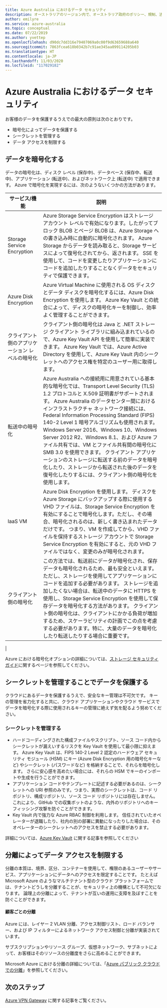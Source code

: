 ```yaml
---
title: Azure Australia におけるデータ セキュリティ
description: オーストラリアのリージョン内で、オーストラリア政府のポリシー、規制、法令に固有の要件を満たすための Azure の構成。
author: emilyre
ms.service: azure-australia
ms.topic: conceptual
ms.date: 07/22/2019
ms.author: yvettep
ms.openlocfilehash: d90dc7dd316e79407069a0c00f9d63659688a640
ms.sourcegitcommit: 7863fcea618b0342b7c91ae345aa099114205b03
ms.translationtype: HT
ms.contentlocale: ja-JP
ms.lasthandoff: 11/03/2020
ms.locfileid: "117029182"
---
```

# <a name="data-security-in-azure-australia"></a>Azure Australia におけるデータ セキュリティ

お客様のデータを保護するうえでの最大の原則は次のとおりです。

* 暗号化によってデータを保護する
* シークレットを管理する
* データ アクセスを制限する

## <a name="encrypting-your-data"></a>データを暗号化する

データの暗号化は、ディスク レベル (保存中)、データベース (保存中、転送中)、アプリケーション (転送中)、およびネットワーク上 (転送中) で適用できます。 Azure で暗号化を実現するには、次のようないくつかの方法があります。

|サービス/機能|説明|
|---|---|
|Storage Service Encryption|Azure Storage Service Encryption はストレージ アカウント レベルで有効になります。したがってブロック BLOB とページ BLOB は、Azure Storage への書き込み時に自動的に暗号化されます。 Azure Storage からデータを読み取ると、Storage サービスによって復号化されてから、返されます。 SSE を使用して、コードを変更したりアプリケーションにコードを追加したりすることなくデータをセキュリティで保護できます。|
|Azure Disk Encryption|Azure Virtual Machine に使用される OS ディスクとデータ ディスクを暗号化するには、Azure Disk Encryption を使用します。 Azure Key Vault との統合によって、ディスクの暗号化キーを制御し、効率よく管理することができます。|
|クライアント側のアプリケーション レベルの暗号化|クライアント側の暗号化は Java と .NET ストレージ クライアント ライブラリに組み込まれているので、Azure Key Vault API を使用して簡単に実装できます。 Azure Key Vault では、Azure Active Directory を使用して、Azure Key Vault 内のシークレットへのアクセス権を特定のユーザー用に取得します。|
|転送中の暗号化|Azure Australia への接続用に用意されている基本的な暗号化では、Transport Level Security (TLS) 1.2 プロトコルと X.509 証明書がサポートされます。 Azure Australia のデータセンター間におけるインフラストラクチャ ネットワーク接続には、Federal Information Processing Standard (FIPS) 140-2 Level 1 暗号アルゴリズムも使用されます。  Windows Server 2016、Windows 10、Windows Server 2012 R2、Windows 8.1、および Azure ファイル共有では、VM とファイル共有間の暗号化に SMB 3.0 を使用できます。 クライアント アプリケーションのストレージに転送する前のデータを暗号化したり、ストレージから転送された後のデータを復号化したりするには、クライアント側の暗号化を使用します。|
|IaaS VM|Azure Disk Encryption を使用します。 ディスクを Azure Storage にバックアップする際に使用する VHD ファイルは、Storage Service Encryption を有効にすることで暗号化します。ただし、その場合、暗号化されるのは、新しく書き込まれたデータだけです。 つまり、VM を作成してから、VHD ファイルを保持するストレージ アカウントで Storage Service Encryption を有効にすると、元の VHD ファイルではなく、変更のみが暗号化されます。|
|クライアント側の暗号化|この方法では、転送前にデータが暗号化され、保存データも暗号化されるため、最も安全といえます。 ただし、ストレージを使用してアプリケーションにコードを追加する必要があります。 ストレージを追加したくない場合は、転送中のデータに HTTPS を使用し、Storage Service Encryption を使用して保存データを暗号化する方法があります。 クライアント側の暗号化は、クライアントにかかる負荷が増加するため、スケーラビリティの計画でこの点を考慮する必要があります。特に、大量のデータを暗号化したり転送したりする場合に重要です。|
|

Azure における暗号化オプションの詳細については、[ストレージ セキュリティ ガイド](../storage/blobs/security-recommendations.md)に関するページを参照してください。

## <a name="protecting-data-by-managing-secrets"></a>シークレットを管理することでデータを保護する

クラウドにあるデータを保護するうえで、安全なキー管理は不可欠です。 キーの管理を省力化すると共に、クラウド アプリケーションやクラウド サービスでデータを暗号化する際に使用されるキーの管理に絶えず気を配るよう努めてください。

### <a name="managing-secrets"></a>シークレットを管理する

* ハードコーディングされた構成ファイルやスクリプト、ソース コード内からシークレットが漏えいするリスクを Key Vault を使用して最小限に抑えます。 Azure Key Vault は、FIPS 140-2 Level 2 認定のハードウェア セキュリティ モジュール (HSM) にキー (Azure Disk Encryption 用の暗号化キーなど) やシークレット (パスワードなど) を格納することで、それらを暗号化します。 さらに安心感を高めたい場合には、それらの HSM でキーのインポートや生成を行うことができます。
* アプリケーション コードやテンプレートに記述する必要があるのは、シークレットへの URI 参照のみです。つまり、実際のシークレットは、コード リポジトリ、構成リポジトリ、ソース コード リポジトリには存在しません。 これにより、GitHub での収集ボットのような、内外のリポジトリへのキー フィッシング攻撃を防ぐことができます。
* Key Vault 内で強力な Azure RBAC 制御を利用します。 信任されていたオペレーターが退職したり、社内の別の部署に異動になったりした場合は、そのオペレーターのシークレットへのアクセスを禁止する必要があります。  

詳細については、[Azure Key Vault](azure-key-vault.md) に関する記事を参照してください

## <a name="isolation-to-restrict-data-access"></a>分離によってデータ アクセスを制限する

分離の本質は、境界、区分、コンテナーを使用して、権限のあるユーザーやサービス、アプリケーションにデータへのアクセスを限定することです。 たとえば Microsoft Azure のようなマルチテナント型のクラウド プラットフォームでは、テナントどうしを分離することが、セキュリティ上の機構として不可欠になります。 論理上の分離によって、テナントが互いの運用に支障を及ぼすことを防ぐことができます。

#### <a name="per-customer-isolation"></a>顧客ごとの分離

Azure には、レイヤー 2 VLAN 分離、アクセス制御リスト、ロード バランサー、および IP フィルターによるネットワーク アクセス制御と分離が実装されています。

サブスクリプションやリソース グループ、仮想ネットワーク、サブネットによって、お客様はそのリソースの分離度をさらに高めることができます。

Microsoft Azure における分離の詳細については、「[Azure パブリック クラウドでの分離](../security/fundamentals/isolation-choices.md)」を参照してください。

## <a name="next-steps"></a>次のステップ

[Azure VPN Gateway](vpn-gateway.md) に関する記事をご覧ください。